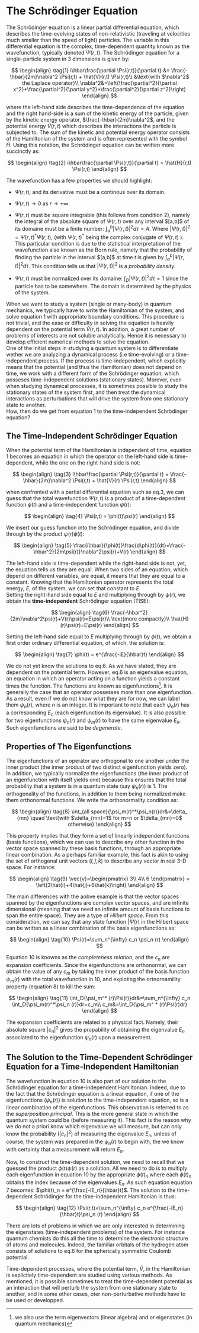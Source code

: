 # The Schrödinger Equation

The Schrödinger equation is a linear partial differential equation, which describes the time-evolving states of non-relativistic (traveling at velocities
much smaller than the speed of light) particles. The variable in this differential equation is the complex, time-dependent
quantity known as the wavefunction, typically denoted $\Psi(r,t)$. The Schrödinger equation for a single-particle system in 3 dimensions is given by: 

$$
\begin{align}
\tag{1}
i\hbar\frac{\partial \Psi(r,t)}{\partial t} &= \frac{-\hbar}{2m}\nabla^2 \Psi(r,t) + \hat{V}(r,t) \Psi(r,t)\\
&\text{with $\nabla^2$ the Laplace operator}\\
\nabla^2&=\left(\frac{\partial^2}{\partial x^2}+\frac{\partial^2}{\partial y^2}+\frac{\partial^2}{\partial z^2}\right)
\end{align}
$$

where the left-hand side describes the time-dependence of the equation and the right hand-side is a sum of the kinetic energy of the particle,
given by the kinetic energy operator, $\frac{-\hbar}{2m}\nabla^2$, and the potential energy $\hat{V}(r,t)$ which describes the interactions the particle
is subjected to. The sum of the kinetic and potential energy operator consists of the Hamiltonian of the system and is often represented with
the symbol $\hat{H}$. Using this notation, the Schrödinger equation can be written more succinctly as:

$$
\begin{align}
\tag{2}
i\hbar\frac{\partial \Psi(r,t)}{\partial t} = \hat{H}(r,t) \Psi(r,t)
\end{align}
$$

The wavefunction has a few properties we should highlight:
 - $\Psi(r,t)$, and its derivative must be a continous over its domain.
 - $\Psi(r,t)\rightarrow 0$ as $r\rightarrow \pm\infty$.
 - $\Psi(r,t)$ must be square integrable (this follows from condition 2), namely the integral of the absolute square of $\Psi(r,t)$ over any interval $\[a,b]\$ of its domaine must be a finite number: $\int_{a}^{b} |\Psi(r,t)|^2 d\tau = A$.
Where $|\Psi(r,t)|^2 = \Psi(r,t)^* \Psi(r,t)$, (with $\Psi(r,t)^*$ being the complex conjugate of $\Psi(r,t)$ ).
This particular condition is due to the statistical interpretation of the wavefunction
also known as the Born rule, namely that the probability of finding the particle in the interval $\[a,b]\$ at time $t$ is given by $\int_{a}^{b} |\Psi(r,t)|^2 d\tau$. This condition tells us that $|\Psi(r,t)|^2$ is a *probability density*.

- $\Psi(r,t)$ must be normalized over its domaine: $\int_{D} |\Psi(r,t)|^2 d\tau = 1$ since the particle has to be somewhere. The
domain is determined by the physics of the system.

When we want to study a system (single or many-body) in quantum mechanics, we typically have to write the Hamiltonian of the system, 
and solve equation 1 with appropriate boundary conditions. This procedure is not trivial, and the ease or difficulty in solving the equation is 
heavily dependent on the potential term $\hat{V}(r,t)$.
In addition, a great number of problems of interests are not soluble analytically. Hence it is necessary to develop efficient numerical methods
to solve the equation.  
One of the initial steps in studying a quantum system is to differentiate wether we are analyzing a dynamical process 
(i.e time-evolving) or a time-independent process. If the process is time-independent, which explicitly means that the potential (and thus the Hamiltonian)
does not depend on time, we work with a different form of the Schrödinger equation, which posseses time-independent solutions (stationary states). Morever, even when studying dynamical processes, 
it is sometimes possible to study the stationary states of the system first, and then treat the dynamical interactions as perturbations 
that will drive the system from one stationary state to another.  
How, then do we get from equation 1 to the time-independent Schrödinger equation?

## The Time-Independent Schrödinger Equation
When the potential term of the Hamiltonian is independent of time, equation 1 becomes an equation in which the operator on the left-hand side is 
time-dependent, while the one on the right-hand side is not:

$$
\begin{align}
\tag{3}
i\hbar\frac{\partial \Psi(r,t)}{\partial t} = \frac{-\hbar}{2m}\nabla^2 \Psi(r,t) + \hat{V}(r) \Psi(r,t)
\end{align}
$$

when confronted with a partial differential equation such as eq.3, we can guess that the total wavefunction $\Psi(r,t)$ is a product of 
a time-dependent function $\phi(t)$ and a time-independent function $\psi(r)$:

$$
\begin{align}
\tag{4}
\Psi(r,t) = \phi(t)\psi(r)
\end{align}
$$

We insert our guess function into the Schrödinger equation, and divide through by the product $\psi(r)\phi(t)$: 

$$
\begin{align}
\tag{5}
\frac{i\hbar}{\phi(t)}\frac{d\phi(t)}{dt}=\frac{-\hbar^2}{2m\psi(r)}\nabla^2\psi(r)+V(r)
\end{align}
$$

The left-hand side is time-dependent while the right-hand side is not, yet, the equation tells us they are equal. When two sides
of an equation, which depend on different variables, are equal, it means that they are equal to a constant. Knowing that the Hamiltonian operator
represents the total energy, $E$, of the system, we can set that constant to $E$.  
Setting the right-hand side equal to $E$ and multiplying through by $\psi(r)$, we obtain the **time-independent** Schrödinger equation (TISE):

$$
\begin{align}
\tag{6}
\frac{-\hbar^2}{2m}\nabla^2\psi(r)+V(r)\psi(r)=E\psi(r)\\
\text{more compactly}\\
\hat{H}(r)\psi(r)=E\psi(r)
\end{align}
$$

Setting the left-hand side equal to $E$ multiplying through by $\phi(t)$, we obtain a first order ordinary differential equation, of which, 
the solution is: 

$$
\begin{align}
\tag{7}
\phi(t) = e^{\frac{-iE}{\hbar}t}
\end{align}
$$

We do not yet know the solutions to eq.6. As we have stated, they are dependent on the potential term. However, eq.6 is an eigenvalue equation,
an equation in which an operator acting on a function yields a constant times the function. The functions are known as eigenfunctions[^1]. It is 
generally the case that an operator possesses more than one eigenfunction. As a result, even if we do not know what they are for now, we can
label them $\psi_n(r)$, where $n$ is an integer. It is important to note that each $\psi_n(r)$ has a corresponding $E_n$ (each eigenfunction its eigenvalue). It is also possible for two eigenfunctions $\psi_n(r)$ and $\psi_m(r)$ to have the same eigenvalue $E_n$. Such eigenfunctions are said to be *degenerate*. 

[^1]: we also use the term eigenvectors (linear algebra) and or eigenstates (in quantum mechanics)


## Properties of The Eigenfunctions
The eigenfunctions of an operator are orthogonal to one another under the inner product (the inner product of two distinct eigenfunction yields zero). In addition, we typically 
normalize the eigenfunctions (the inner product of an eigenfunction with itself yields one) because this ensures that the total probability that a system is in a quantum state (say $\psi_n(r)$) is $1$. The orthogonality of the functions, in addition to them being normalized make them orthonormal functions. We write the orthonormality condition as: 

$$
\begin{align}
\tag{8}
\int_{all space}{\psi_m(r)^*\psi_n(r)}dr&=\delta_ {mn} \quad
\text{with $\delta_{mn}=1$ for m=n or $\delta_{mn}=0$ otherwise}
\end{align}
$$

This property implies that they form a set of linearly independent functions (basis functions), which we can use to describe any other function in the vector space spanned by these basis functions, through an appropriate linear combination. As a perhaps familiar example, this fact is akin to using the set of orthogonal unit vectors $\left(\hat{i},\hat{j},\hat{k}\right)$ to describe any vector in real 3-D space. For instance:

$$
\begin{align}
\tag{9}
\vec{v}=\begin{pmatrix} 3\\ 
4\\ 
6 \end{pmatrix} = \left(3\hat{i}+4\hat{j}+6\hat{k}\right)
\end{align}
$$

The main differences with the aobve example is that the vector spaces spanned by the eigenfunctions are complex vector spaces, and are infinite dimensional (meaning that we need an infinite amount of basis functions to span the entire space). They are a type of *Hilbert space*. From this consideration, we can say that any state function $|\Psi(r)$ in the Hilbert space can be written as a linear combination of the basis eigenfunctions as:

$$
\begin{align}
\tag{10}
\Psi(r)=\sum_n^{\infty} c_n \psi_n (r)
\end{align}
$$

Equation 10 is knowns as the *completeness relation*, and the $c_n$ are expansion coefficients. Since the eigenfunctions are orthonormal, we can obtain the value of any $c_m$ by taking the inner product of the basis function $\psi_m(r)$ with the total wavefunction in 10, and exploting the ortnornamility property (equation 8) to kill the sum:

$$
\begin{align}
\tag{11}
\int_D{\psi_m^* (r)\Psi(r)}dr&=\sum_n^{\infty} c_n \int_D{\psi_m(r)^*\psi_n (r)}dr=c_m\\
c_m&=\int_D{\psi_m^ * (r)\Psi(r)dr}
\end{align}
$$

The expansion coefficients are related to a physical fact. Namely, their absolute square $|c_n|^2$ gives the propability of obtaining the eigenvalue $E_n$ associated to the eigenfunction $\psi_n(r)$ upon a measurement.

## The Solution to the Time-Dependent Schrödinger Equation for a Time-Independent Hamiltonian

The wavefunction in equation 10 is also part of our solution to the Schrödinger equation for a time-independent Hamiltonian. Indeed, due to the fact that the Schrödinger equation is a linear equation, if one of the eigenfunctions ($\psi_n(r)$) is solution to the time-independent equation, so is a linear combination of the eigenfunctions. This observation is referred to as the *superposition principal*. This is the more general state in which the quantum system could be (before measuring it). This fact is the reason why we do not a priori know which eigenvalue we will measure, but can only know the probability ($|c_n|^2$) of measuring the eigenvalue $E_n$, unless of course, the system was prepared in the $\psi_n(r)$ to begin with, the we know with certainty that a measurement will return $E_n$.

Now, to construct the time-dependent solution, we need to recall that we guessed the product $\phi(t)\psi(r)$ as a solution. All we need to do is to multiply each eigenfunction in equation 10 by the appropriate $\phi(t)_n$ where each $\phi(t)_n$ obtains the index because of the eigenvalues $E_n$. As such equation equation 7 becomes: $\phi(t)_n = e^{\frac{-iE_n}{\hbar}t}$. The solution to the time-dependent Schrödinger for the time-independent Hamiltonian is thus:

$$
\begin{align}
\tag{12}
\Psi(r,t)=\sum_n^{\infty} c_n e^{\frac{-iE_n}{\hbar}t}\psi_n (r)
\end{align}
$$

There are lots of problems in which we are only interested in determining the eigenstates (time-independent problems) of the system. For instance
quantum chemists do this all the time to determine the electronic structure of atoms and molecules. Indeed, the familiar orbitals of the hydrogen atom consists of solutions 
to eq.6 for the spherically symmetric Coulomb potential.

Time-dependent processes, where the potential term, $\hat{V}$, in the Hamiltonian is explicitely time-dependent are studied using various methods. As mentioned, it is possible sometimes to treat the time-dependent potential as an interaction that will perturb the system from one stationary state to another, and in some other cases, oter non-perturbative methods have to be used or developped. 
